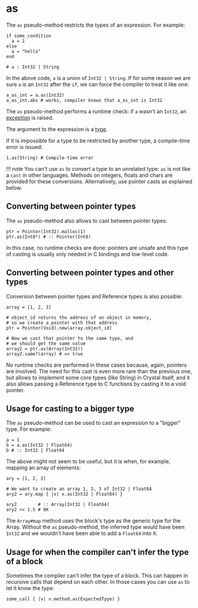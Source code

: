 # as

The `as` pseudo-method restricts the types of an expression. For example:

```crystal
if some_condition
  a = 1
else
  a = "hello"
end

# a : Int32 | String
```

In the above code, `a` is a union of `Int32 | String`. If for some reason we are sure `a` is an `Int32` after the `if`, we can force the compiler to treat it like one:

```crystal
a_as_int = a.as(Int32)
a_as_int.abs # works, compiler knows that a_as_int is Int32
```

The `as` pseudo-method performs a runtime check: if `a` wasn't an `Int32`, an [exception](exception_handling.md) is raised.

The argument to the expression is a [type](type_grammar.md).

If it is impossible for a type to be restricted by another type, a compile-time error is issued:

```crystal
1.as(String) # Compile-time error
```

!!! note
    You can't use `as` to convert a type to an unrelated type: `as` is not like a `cast` in other languages. Methods on integers, floats and chars are provided for these conversions. Alternatively, use pointer casts as explained below.

## Converting between pointer types

The `as` pseudo-method also allows to cast between pointer types:

```crystal
ptr = Pointer(Int32).malloc(1)
ptr.as(Int8*) # :: Pointer(Int8)
```

In this case, no runtime checks are done: pointers are unsafe and this type of casting is usually only needed in C bindings and low-level code.

## Converting between pointer types and other types

Conversion between pointer types and Reference types is also possible:

```crystal
array = [1, 2, 3]

# object_id returns the address of an object in memory,
# so we create a pointer with that address
ptr = Pointer(Void).new(array.object_id)

# Now we cast that pointer to the same type, and
# we should get the same value
array2 = ptr.as(Array(Int32))
array2.same?(array) # => true
```

No runtime checks are performed in these cases because, again, pointers are involved. The need for this cast is even more rare than the previous one, but allows to implement some core types (like String) in Crystal itself, and it also allows passing a Reference type to C functions by casting it to a void pointer.

## Usage for casting to a bigger type

The `as` pseudo-method can be used to cast an expression to a "bigger" type. For example:

```crystal
a = 1
b = a.as(Int32 | Float64)
b # :: Int32 | Float64
```

The above might not seem to be useful, but it is when, for example, mapping an array of elements:

```crystal
ary = [1, 2, 3]

# We want to create an array 1, 2, 3 of Int32 | Float64
ary2 = ary.map { |x| x.as(Int32 | Float64) }

ary2        # :: Array(Int32 | Float64)
ary2 << 1.5 # OK
```

The `Array#map` method uses the block's type as the generic type for the Array. Without the `as` pseudo-method, the inferred type would have been `Int32` and we wouldn't have been able to add a `Float64` into it.

## Usage for when the compiler can't infer the type of a block

Sometimes the compiler can't infer the type of a block. This can happen in recursive calls that depend on each other. In those cases you can use `as` to let it know the type:

```crystal
some_call { |v| v.method.as(ExpectedType) }
```
